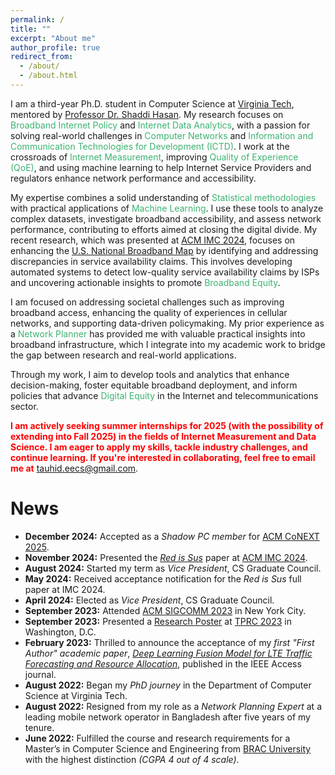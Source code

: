 ```yaml
---
permalink: /
title: ""
excerpt: "About me"
author_profile: true
redirect_from: 
  - /about/
  - /about.html
---
```



I am a third-year Ph.D. student in Computer Science at <a href="https://www.vt.edu/">Virginia Tech</a>, mentored by <a href="https://shaddih.com/">Professor Dr. Shaddi Hasan</a>. My research focuses on <span style="color:MediumSeaGreen">Broadband Internet Policy</span> and <span style="color:MediumSeaGreen">Internet Data Analytics</span>, with a passion for solving real-world challenges in <span style="color:MediumSeaGreen">Computer Networks</span> and <span style="color:MediumSeaGreen">Information and Communication Technologies for Development (ICTD)</span>. I work at the crossroads of <span style="color:MediumSeaGreen">Internet Measurement</span>, improving <span style="color:MediumSeaGreen">Quality of Experience (QoE)</span>, and using machine learning to help Internet Service Providers and regulators enhance network performance and accessibility.

My expertise combines a solid understanding of <span style="color:MediumSeaGreen">Statistical methodologies</span> with practical applications of <span style="color:MediumSeaGreen">Machine Learning</span>. I use these tools to analyze complex datasets, investigate broadband accessibility, and assess network performance, contributing to efforts aimed at closing the digital divide. My recent research, which was presented at <a href="https://conferences.sigcomm.org/imc/2024/">ACM IMC 2024</a>, focuses on enhancing the <a href="https://broadbandmap.fcc.gov/">U.S. National Broadband Map</a> by identifying and addressing discrepancies in service availability claims. This involves developing automated systems to detect low-quality service availability claims by ISPs and uncovering actionable insights to promote <span style="color:MediumSeaGreen">Broadband Equity</span>.

I am focused on addressing societal challenges such as improving broadband access, enhancing the quality of experiences in cellular networks, and supporting data-driven policymaking. My prior experience as a <span style="color:MediumSeaGreen">Network Planner</span> has provided me with valuable practical insights into broadband infrastructure, which I integrate into my academic work to bridge the gap between research and real-world applications.

Through my work, I aim to develop tools and analytics that enhance decision-making, foster equitable broadband deployment, and inform policies that advance <span style="color:MediumSeaGreen">Digital Equity</span> in the Internet and telecommunications sector.


<span style="font-size:14px;color: red;"><b>I am actively seeking summer internships for 2025 (with the possibility of extending into Fall 2025) in the fields of Internet Measurement and Data Science. I am eager to apply my skills, tackle industry challenges, and continue learning. If you're interested in collaborating, feel free to email me at</b></span> [tauhid.eecs@gmail.com](mailto:tauhid.eecs@gmail.com).

# News

- **December 2024:** Accepted as a *Shadow PC member* for [ACM CoNEXT 2025](https://conferences.sigcomm.org/co-next/2025/#!/home).
- **November 2024:** Presented the *[Red is Sus](https://dl.acm.org/doi/10.1145/3646547.3688441)* paper at [ACM IMC 2024](https://conferences.sigcomm.org/imc/2024/program/).
- **August 2024:** Started my term as *Vice President*, CS Graduate Council.
- **May 2024:** Received acceptance notification for the *Red is Sus* full paper at IMC 2024.
- **April 2024:** Elected as *Vice President*, CS Graduate Council.
- **September 2023:** Attended [ACM SIGCOMM 2023](https://conferences.sigcomm.org/sigcomm/2023/) in New York City.  
- **September 2023:** Presented a [Research Poster](https://tprc2023ab.sched.com/event/1OfAs) at [TPRC 2023](https://www.tprcweb.com/) in Washington, D.C.
- **February 2023:** Thrilled to announce the acceptance of my *first "First Author" academic paper*, *[Deep Learning Fusion Model for LTE Traffic Forecasting and Resource Allocation](https://ieeexplore.ieee.org/abstract/document/10042176/)*, published in the IEEE Access journal.
- **August 2022:** Began my *PhD journey* in the Department of Computer Science at Virginia Tech.
- **August 2022:** Resigned from my role as a *Network Planning Expert* at a leading mobile network operator in Bangladesh after five years of my tenure.
- **June 2022:** Fulfilled the course and research requirements for a Master’s in Computer Science and Engineering from [BRAC University](https://www.bracu.ac.bd/) with the highest distinction *(CGPA 4 out of 4 scale)*.
